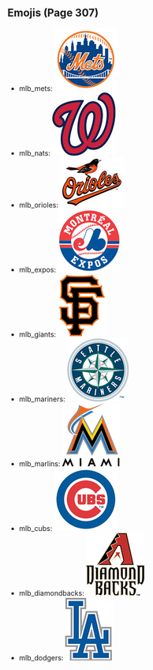 
## Emojis (Page 307)

* mlb_mets: ![mlb_mets](output/mlb_mets.jpg)
* mlb_nats: ![mlb_nats](output/mlb_nats.jpg)
* mlb_orioles: ![mlb_orioles](output/mlb_orioles.jpg)
* mlb_expos: ![mlb_expos](output/mlb_expos.jpg)
* mlb_giants: ![mlb_giants](output/mlb_giants.jpg)
* mlb_mariners: ![mlb_mariners](output/mlb_mariners.jpg)
* mlb_marlins: ![mlb_marlins](output/mlb_marlins.jpg)
* mlb_cubs: ![mlb_cubs](output/mlb_cubs.jpg)
* mlb_diamondbacks: ![mlb_diamondbacks](output/mlb_diamondbacks.jpg)
* mlb_dodgers: ![mlb_dodgers](output/mlb_dodgers.jpg)
